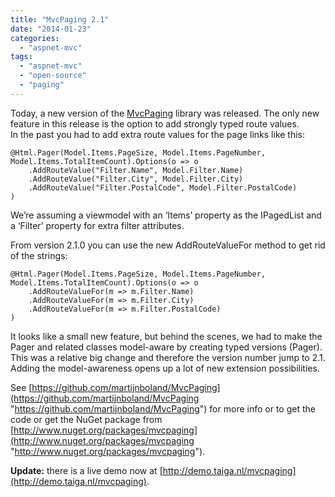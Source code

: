 ```yaml
---
title: "MvcPaging 2.1"
date: "2014-01-23"
categories: 
  - "aspnet-mvc"
tags: 
  - "aspnet-mvc"
  - "open-source"
  - "paging"
---
```


Today, a new version of the [MvcPaging](http://www.nuget.org/packages/mvcpaging) library was released. The only new feature in this release is the option to add strongly typed route values.  
In the past you had to add extra route values for the page links like this:

```
@Html.Pager(Model.Items.PageSize, Model.Items.PageNumber, Model.Items.TotalItemCount).Options(o => o
    .AddRouteValue("Filter.Name", Model.Filter.Name)
    .AddRouteValue("Filter.City", Model.Filter.City)
    .AddRouteValue("Filter.PostalCode", Model.Filter.PostalCode)
)

```

We’re assuming a viewmodel with an ‘Items’ property as the IPagedList and a ‘Filter’ property for extra filter attributes.

From version 2.1.0 you can use the new AddRouteValueFor method to get rid of the strings:

```
@Html.Pager(Model.Items.PageSize, Model.Items.PageNumber, Model.Items.TotalItemCount).Options(o => o
    .AddRouteValueFor(m => m.Filter.Name)
    .AddRouteValueFor(m => m.Filter.City)
    .AddRouteValueFor(m => m.Filter.PostalCode)
)

```

It looks like a small new feature, but behind the scenes, we had to make the Pager and related classes model-aware by creating typed versions (Pager<TModel>). This was a relative big change and therefore the version number jump to 2.1. Adding the model-awareness opens up a lot of new extension possibilities.

See [https://github.com/martijnboland/MvcPaging](https://github.com/martijnboland/MvcPaging "https://github.com/martijnboland/MvcPaging") for more info or to get the code or get the NuGet package from [http://www.nuget.org/packages/mvcpaging](http://www.nuget.org/packages/mvcpaging "http://www.nuget.org/packages/mvcpaging").

**Update:** there is a live demo now at [http://demo.taiga.nl/mvcpaging](http://demo.taiga.nl/mvcpaging).
